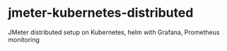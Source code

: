 # jmeter-kubernetes-distributed
JMeter distributed setup on Kubernetes, helm with Grafana, Prometheus monitoring
